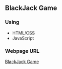 ## BlackJack Game

### Using

- HTML/CSS
- JavaScript

### Webpage URL
[BlackJack Game](https://aditi002-holo.github.io/black-jack/)